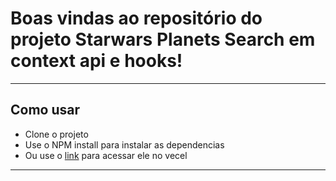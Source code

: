 
# Boas vindas ao repositório do projeto Starwars Planets Search em context api e hooks!


---
## Como usar

* Clone o projeto
* Use o NPM install para instalar as dependencias
* Ou use o [link](https://projectstarwars.vercel.app/) para acessar ele no vecel
---
